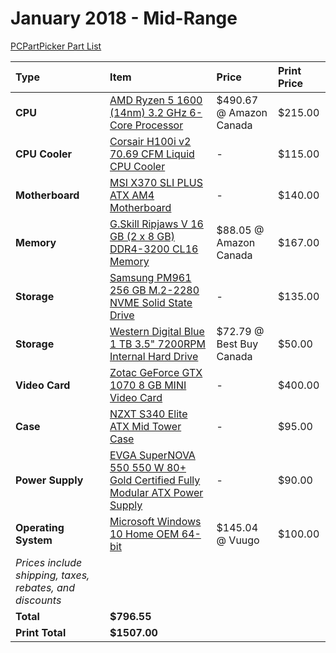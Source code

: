 # January 2018 - Mid-Range

[PCPartPicker Part List](https://ca.pcpartpicker.com/list/x94Bzf)

Type|Item|Price|Print Price
:----|:----|:----|:----
**CPU** | [AMD Ryzen 5 1600 (14nm) 3.2 GHz 6-Core Processor](https://ca.pcpartpicker.com/product/mV98TW/amd-ryzen-5-1600-32ghz-6-core-processor-yd1600bbaebox) | $490.67 @ Amazon Canada |$215.00
**CPU Cooler** | [Corsair H100i v2 70.69 CFM Liquid CPU Cooler](https://ca.pcpartpicker.com/product/CrDzK8/corsair-cpu-cooler-cw9060025ww) |- |$115.00
**Motherboard** | [MSI X370 SLI PLUS ATX AM4 Motherboard](https://ca.pcpartpicker.com/product/vwvZxr/msi-x370-sli-plus-atx-am4-motherboard-x370-sli-plus) |- |$140.00
**Memory** | [G.Skill Ripjaws V 16 GB (2 x 8 GB) DDR4-3200 CL16 Memory](https://ca.pcpartpicker.com/product/Nqp323/gskill-memory-f43200c16d16gvrb) | $88.05 @ Amazon Canada |$167.00
**Storage** | [Samsung PM961 256 GB M.2-2280 NVME Solid State Drive](https://ca.pcpartpicker.com/product/k64NnQ/samsung-pm961-256gb-m2-2280-solid-state-drive-mzvlw256hehp-00000) |- |$135.00
**Storage** | [Western Digital Blue 1 TB 3.5" 7200RPM Internal Hard Drive](https://ca.pcpartpicker.com/product/Yrdqqs/western-digital-blue-1-tb-35-7200rpm-internal-hard-drive-wdbh2d0010hnc-nrsn) | $72.79 @ Best Buy Canada |$50.00
**Video Card** | [Zotac GeForce GTX 1070 8 GB MINI Video Card](https://ca.pcpartpicker.com/product/4fyxFT/zotac-geforce-gtx-1070-8gb-mini-video-card-zt-p10700g-10m) |- |$400.00
**Case** | [NZXT S340 Elite ATX Mid Tower Case](https://ca.pcpartpicker.com/product/3TYWGX/nzxt-ca-s340w-b3-atx-mid-tower-case-ca-s340w-b3) |- |$95.00
**Power Supply** | [EVGA SuperNOVA 550 550 W 80+ Gold Certified Fully Modular ATX Power Supply](https://ca.pcpartpicker.com/product/qYTrxr/evga-power-supply-220g20550y1) |- |$90.00
**Operating System** | [Microsoft Windows 10 Home OEM 64-bit](https://ca.pcpartpicker.com/product/wtgPxr/microsoft-os-kw900140) | $145.04 @ Vuugo |$100.00
 | *Prices include shipping, taxes, rebates, and discounts* |
 | **Total** | **$796.55**
 | **Print Total** | **$1507.00**
